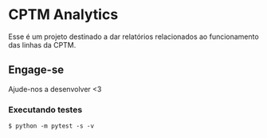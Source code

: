 # CPTM Analytics

Esse é um projeto destinado a dar relatórios relacionados ao funcionamento 
das linhas da CPTM.


## Engage-se
Ajude-nos a desenvolver <3

### Executando testes

    $ python -m pytest -s -v
